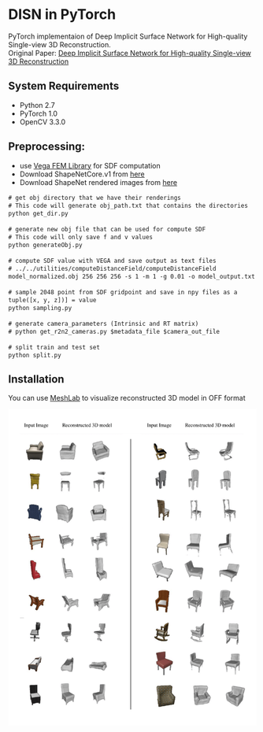 # DISN in PyTorch
PyTorch implementaion of Deep Implicit Surface Network for High-quality Single-view 3D Reconstruction.   
Original Paper: [Deep Implicit Surface Network for High-quality Single-view 3D Reconstruction](https://arxiv.org/abs/1905.10711)

## System Requirements
- Python 2.7
- PyTorch 1.0
- OpenCV 3.3.0

## Preprocessing:
- use [Vega FEM Library](http://barbic.usc.edu/vega/) for SDF computation
- Download ShapeNetCore.v1 from [here](https://www.shapenet.org/account/) 
- Download ShapeNet rendered images from [here](http://cvgl.stanford.edu/data2/ShapeNetRendering.tgz)

```
# get obj directory that we have their renderings
# This code will generate obj_path.txt that contains the directories
python get_dir.py

# generate new obj file that can be used for compute SDF
# This code will only save f and v values
python generateObj.py

# compute SDF value with VEGA and save output as text files
# ../../utilities/computeDistanceField/computeDistanceField model_normalized.obj 256 256 256 -s 1 -m 1 -g 0.01 -o model_output.txt

# sample 2048 point from SDF gridpoint and save in npy files as a tuple([x, y, z])] = value
python sampling.py

# generate camera_parameters (Intrinsic and RT matrix)
# python get_r2n2_cameras.py $metadata_file $camera_out_file

# split train and test set
python split.py
```

## Installation
You can use [MeshLab](https://www.meshlab.net/#download) to visualize reconstructed 3D model in OFF format

![plot](https://github.com/Mahsa13473/DISN-PyTorch/blob/main/result.png)

